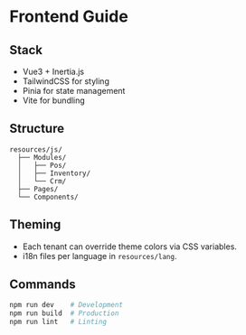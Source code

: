 # Frontend Guide

## Stack
- Vue3 + Inertia.js  
- TailwindCSS for styling  
- Pinia for state management  
- Vite for bundling  

## Structure
```
resources/js/
  ├── Modules/
  │   ├── Pos/
  │   ├── Inventory/
  │   └── Crm/
  ├── Pages/
  └── Components/
```

## Theming
- Each tenant can override theme colors via CSS variables.  
- i18n files per language in `resources/lang`.  

## Commands
```bash
npm run dev    # Development
npm run build  # Production
npm run lint   # Linting
```
